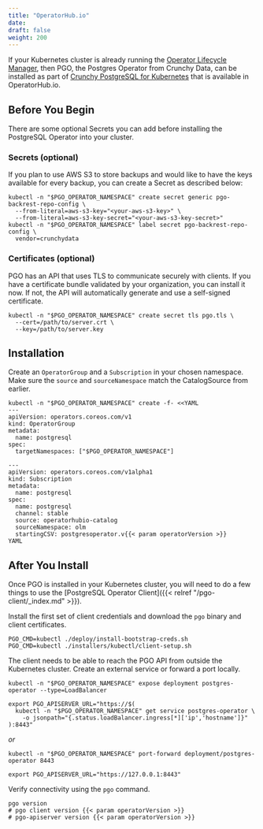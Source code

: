 ```yaml
---
title: "OperatorHub.io"
date:
draft: false
weight: 200
---
```


If your Kubernetes cluster is already running the [Operator Lifecycle Manager][OLM],
then PGO, the Postgres Operator from Crunchy Data, can be installed as part of [Crunchy PostgreSQL for Kubernetes][hub-listing]
that is available in OperatorHub.io.

[hub-listing]: https://operatorhub.io/operator/postgresql
[OLM]: https://olm.operatorframework.io/


## Before You Begin

There are some optional Secrets you can add before installing the PostgreSQL Operator into your cluster.

### Secrets (optional)

If you plan to use AWS S3 to store backups and would like to have the keys available for every backup, you can create a Secret as described below:

```
kubectl -n "$PGO_OPERATOR_NAMESPACE" create secret generic pgo-backrest-repo-config \
  --from-literal=aws-s3-key="<your-aws-s3-key>" \
  --from-literal=aws-s3-key-secret="<your-aws-s3-key-secret>"
kubectl -n "$PGO_OPERATOR_NAMESPACE" label secret pgo-backrest-repo-config \
  vendor=crunchydata
```

### Certificates (optional)

PGO has an API that uses TLS to communicate securely with clients. If you have
a certificate bundle validated by your organization, you can install it now.  If not, the API will
automatically generate and use a self-signed certificate.

```
kubectl -n "$PGO_OPERATOR_NAMESPACE" create secret tls pgo.tls \
  --cert=/path/to/server.crt \
  --key=/path/to/server.key
```

## Installation

Create an `OperatorGroup` and a `Subscription` in your chosen namespace.
Make sure the `source` and `sourceNamespace` match the CatalogSource from earlier.

```
kubectl -n "$PGO_OPERATOR_NAMESPACE" create -f- <<YAML
---
apiVersion: operators.coreos.com/v1
kind: OperatorGroup
metadata:
  name: postgresql
spec:
  targetNamespaces: ["$PGO_OPERATOR_NAMESPACE"]

---
apiVersion: operators.coreos.com/v1alpha1
kind: Subscription
metadata:
  name: postgresql
spec:
  name: postgresql
  channel: stable
  source: operatorhubio-catalog
  sourceNamespace: olm
  startingCSV: postgresoperator.v{{< param operatorVersion >}}
YAML
```


## After You Install

Once PGO is installed in your Kubernetes cluster, you will need to do a few things
to use the [PostgreSQL Operator Client]({{< relref "/pgo-client/_index.md" >}}).

Install the first set of client credentials and download the `pgo` binary and client certificates.

```
PGO_CMD=kubectl ./deploy/install-bootstrap-creds.sh
PGO_CMD=kubectl ./installers/kubectl/client-setup.sh
```

The client needs to be able to reach the PGO API from outside the Kubernetes cluster.
Create an external service or forward a port locally.

```
kubectl -n "$PGO_OPERATOR_NAMESPACE" expose deployment postgres-operator --type=LoadBalancer

export PGO_APISERVER_URL="https://$(
  kubectl -n "$PGO_OPERATOR_NAMESPACE" get service postgres-operator \
    -o jsonpath="{.status.loadBalancer.ingress[*]['ip','hostname']}"
):8443"
```
_or_
```
kubectl -n "$PGO_OPERATOR_NAMESPACE" port-forward deployment/postgres-operator 8443

export PGO_APISERVER_URL="https://127.0.0.1:8443"
```

Verify connectivity using the `pgo` command.

```
pgo version
# pgo client version {{< param operatorVersion >}}
# pgo-apiserver version {{< param operatorVersion >}}
```
